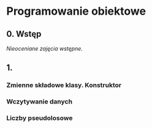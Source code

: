 # Programowanie obiektowe

## 0. Wstęp

*Nieoceniane zajęcia wstępne.*

## 1.

### Zmienne składowe klasy. Konstruktor

### Wczytywanie danych

### Liczby pseudolosowe
